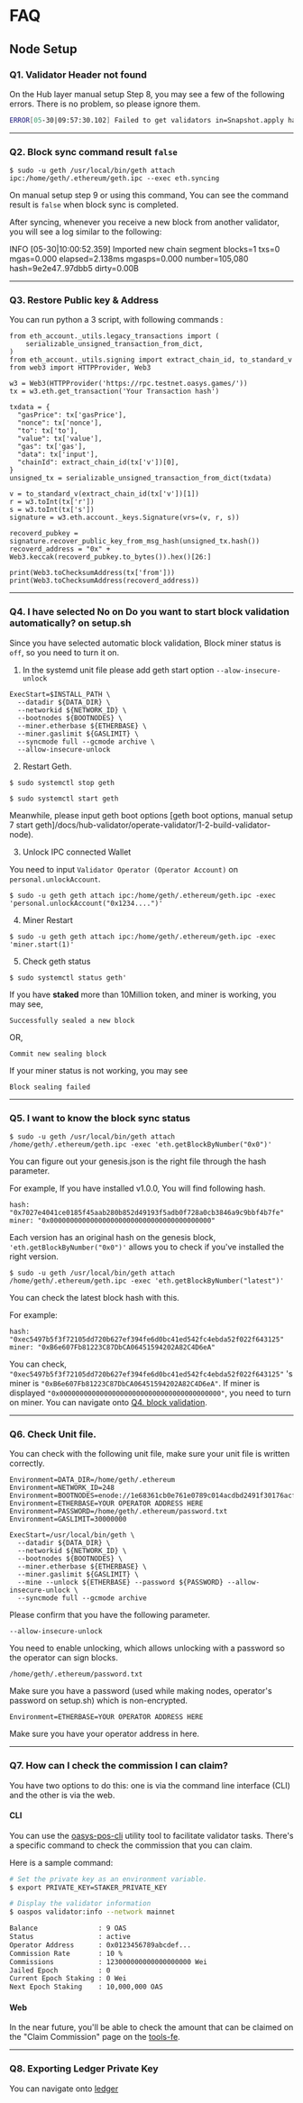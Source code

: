 # FAQ

## Node Setup

### Q1. Validator Header not found
    
On the Hub layer manual setup Step 8, you may see a few of the following errors. There is no problem, so please ignore them.

```sh
ERROR[05-30|09:57:30.102] Failed to get validators in=Snapshot.apply hash=d069bc..ef6390 number=97920 err="header for hash not found"
```
    
---
### Q2. Block sync command result `false` 

```
$ sudo -u geth /usr/local/bin/geth attach ipc:/home/geth/.ethereum/geth.ipc --exec eth.syncing
```

On manual setup step 9 or using this command, You can see the command result is `false` when block sync is completed.

After syncing, whenever you receive a new block from another validator, you will see a log similar to the following:

INFO [05-30|10:00:52.359] Imported new chain segment blocks=1 txs=0 mgas=0.000 elapsed=2.138ms mgasps=0.000 number=105,080 hash=9e2e47..97dbb5 dirty=0.00B

---
### Q3. Restore Public key & Address

You can run python a 3 script, with following commands : 

```
from eth_account._utils.legacy_transactions import (
    serializable_unsigned_transaction_from_dict,
)
from eth_account._utils.signing import extract_chain_id, to_standard_v
from web3 import HTTPProvider, Web3

w3 = Web3(HTTPProvider('https://rpc.testnet.oasys.games/'))
tx = w3.eth.get_transaction('Your Transaction hash')

txdata = {
  "gasPrice": tx['gasPrice'],
  "nonce": tx['nonce'],
  "to": tx['to'],
  "value": tx['value'],
  "gas": tx['gas'],
  "data": tx['input'],
  "chainId": extract_chain_id(tx['v'])[0],
}
unsigned_tx = serializable_unsigned_transaction_from_dict(txdata)

v = to_standard_v(extract_chain_id(tx['v'])[1])
r = w3.toInt(tx['r'])
s = w3.toInt(tx['s'])
signature = w3.eth.account._keys.Signature(vrs=(v, r, s))

recoverd_pubkey = signature.recover_public_key_from_msg_hash(unsigned_tx.hash())
recoverd_address = "0x" + Web3.keccak(recoverd_pubkey.to_bytes()).hex()[26:]

print(Web3.toChecksumAddress(tx['from']))
print(Web3.toChecksumAddress(recoverd_address))
```

---
### Q4. I have selected No on Do you want to start block validation automatically? on setup.sh

Since you have selected automatic block validation, 
Block miner status is `off`, so you need to turn it on.



1. In the systemd unit file please add geth start option `--alow-insecure-unlock`

```
ExecStart=$INSTALL_PATH \
  --datadir ${DATA_DIR} \
  --networkid ${NETWORK_ID} \
  --bootnodes ${BOOTNODES} \
  --miner.etherbase ${ETHERBASE} \
  --miner.gaslimit ${GASLIMIT} \
  --syncmode full --gcmode archive \
  --allow-insecure-unlock
```
2. Restart Geth.

```
$ sudo systemctl stop geth
```

```
$ sudo systemctl start geth
```

Meanwhile, please input geth boot options [geth boot options, manual setup 7 start geth]/docs/hub-validator/operate-validator/1-2-build-validator-node).


3. Unlock IPC connected Wallet

You need to input `Validator Operator (Operator Account)` on `personal.unlockAccount`. 

```
$ sudo -u geth geth attach ipc:/home/geth/.ethereum/geth.ipc -exec 'personal.unlockAccount("0x1234....")'
```

4. Miner Restart

```
$ sudo -u geth geth attach ipc:/home/geth/.ethereum/geth.ipc -exec 'miner.start(1)'
```

5. Check geth status 

```
$ sudo systemctl status geth'
```

If you have **staked** more than 10Million token, and miner is working, you may see, 

```
Successfully sealed a new block 
```

OR, 


```
Commit new sealing block
```

If your miner status is not working, you may see

```
Block sealing failed
```
---
### Q5. I want to know the block sync status 

```
$ sudo -u geth /usr/local/bin/geth attach /home/geth/.ethereum/geth.ipc -exec 'eth.getBlockByNumber("0x0")'
```

You can figure out your genesis.json is the right file through the hash parameter.

For example, If you have installed v1.0.0, You will find following hash.

```
hash: "0x7027e4041ce0185f45aab280b852d49193f5adb0f728a0cb3846a9c9bbf4b7fe"
miner: "0x0000000000000000000000000000000000000000"
```

Each version has an original hash on the genesis block, `'eth.getBlockByNumber("0x0")'` allows you to check if you've installed the right version.


```
$ sudo -u geth /usr/local/bin/geth attach /home/geth/.ethereum/geth.ipc -exec 'eth.getBlockByNumber("latest")'
```

You can check the latest block hash with this. 

For example: 

```
hash: "0xec5497b5f3f72105dd720b627ef394fe6d0bc41ed542fc4ebda52f022f643125"
miner: "0xB6e607Fb81223C87DbCA06451594202A82C4D6eA"
```

You can check, `"0xec5497b5f3f72105dd720b627ef394fe6d0bc41ed542fc4ebda52f022f643125"` 's miner is `"0xB6e607Fb81223C87DbCA06451594202A82C4D6eA"`. 
If miner is displayed `"0x0000000000000000000000000000000000000000"`, you need to turn on miner. You can navigate onto [Q4. block validation](/docs/hub-validator/operate-validator/1-8-faq#q4-i-have-selected-no-on-do-you-want-to-start-block-validation-automatically-on-setupsh).


---
### Q6. Check Unit file.

You can check with the following unit file, make sure your unit file is written correctly.

```
Environment=DATA_DIR=/home/geth/.ethereum
Environment=NETWORK_ID=248
Environment=BOOTNODES=enode://1e68361cb0e761e0789c014acdbd2491f30176acf25480408382916632e58af1711d857c75be5917319d06049937e49c09ca51a28590e6ee22aceca1161fd583@3.113.207.39:30301,enode://24a55fd923d780213d15f5551bcbb7171343ef095512927d91baca3e7917124c679f894282eefec37350088b31c45a49bb28df790eb88f487ad60a9b6ccc8f3b@35.238.159.190:30301
Environment=ETHERBASE=YOUR OPERATOR ADDRESS HERE
Environment=PASSWORD=/home/geth/.ethereum/password.txt
Environment=GASLIMIT=30000000

ExecStart=/usr/local/bin/geth \
  --datadir ${DATA_DIR} \
  --networkid ${NETWORK_ID} \
  --bootnodes ${BOOTNODES} \
  --miner.etherbase ${ETHERBASE} \
  --miner.gaslimit ${GASLIMIT} \
  --mine --unlock ${ETHERBASE} --password ${PASSWORD} --allow-insecure-unlock \
  --syncmode full --gcmode archive
```

Please confirm that you have the following parameter. 

`--allow-insecure-unlock`

You need to enable unlocking, which allows unlocking with a password so the operator can sign blocks. 

`/home/geth/.ethereum/password.txt`

Make sure you have a password (used while making nodes, operator's password on setup.sh) which is non-encrypted.

`Environment=ETHERBASE=YOUR OPERATOR ADDRESS HERE`

Make sure you have your operator address in here.

---
### Q7. How can I check the commission I can claim?

You have two options to do this: one is via the command line interface (CLI) and the other is via the web.

#### CLI
You can use the [oasys-pos-cli](https://github.com/oasysgames/oasys-pos-cli) utility tool to facilitate validator tasks. There's a specific command to check the commission that you can claim.

Here is a sample command:
```sh
# Set the private key as an environment variable.
$ export PRIVATE_KEY=STAKER_PRIVATE_KEY

# Display the validator information
$ oaspos validator:info --network mainnet

Balance               : 9 OAS
Status                : active
Operator Address      : 0x0123456789abcdef...
Commission Rate       : 10 %
Commissions           : 123000000000000000000 Wei
Jailed Epoch          : 0
Current Epoch Staking : 0 Wei
Next Epoch Staking    : 10,000,000 OAS
```

#### Web
In the near future, you'll be able to check the amount that can be claimed on the "Claim Commission" page on the [tools-fe](https://tools-fe.oasys.games/claim-commissions).

---
### Q8. Exporting Ledger Private Key
You can navigate onto [ledger](https://support.ledger.com/hc/en-us/articles/4404388633489-Export-your-accounts?docs=true)

